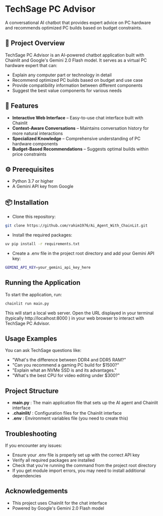 # TechSage PC Advisor

A conversational AI chatbot that provides expert advice on PC hardware and recommends optimized PC builds based on budget constraints.

## 🚀 Project Overview

TechSage PC Advisor is an AI-powered chatbot application built with Chainlit and Google's Gemini 2.0 Flash model. It serves as a virtual PC hardware expert that can:

- Explain any computer part or technology in detail  
- Recommend optimized PC builds based on budget and use case  
- Provide compatibility information between different components  
- Suggest the best value components for various needs  

## 🌟 Features

- **Interactive Web Interface** – Easy-to-use chat interface built with Chainlit  
- **Context-Aware Conversations** – Maintains conversation history for more natural interactions  
- **Specialized Knowledge** – Comprehensive understanding of PC hardware components  
- **Budget-Based Recommendations** – Suggests optimal builds within price constraints  

## ⚙️ Prerequisites

- Python 3.7 or higher  
- A Gemini API key from Google  

## 📦 Installation

- Clone this repository:
```bash
git clone https://github.com/rahim1976/Ai_Agent_With_ChainLit.git
```

- Install the required packages:
```bash
uv pip install -r requirements.txt
```

- Create a .env file in the project root directory and add your Gemini API key:
```bash
GEMINI_API_KEY=your_gemini_api_key_here
```

## Running the Application
To start the application, run:
```bash
chainlit run main.py
```

This will start a local web server. Open the URL displayed in your terminal (typically http://localhost:8000 ) in your web browser to interact with TechSage PC Advisor.

## Usage Examples
You can ask TechSage questions like:

- "What's the difference between DDR4 and DDR5 RAM?"
- "Can you recommend a gaming PC build for $1500?"
- "Explain what an NVMe SSD is and its advantages."
- "What's the best CPU for video editing under $300?"

## Project Structure

- **main.py** : The main application file that sets up the AI agent and Chainlit interface
- **.chainlit/** : Configuration files for the Chainlit interface
- **.env** : Environment variables file (you need to create this)

## Troubleshooting
If you encounter any issues:
- Ensure your .env file is properly set up with the correct API key
- Verify all required packages are installed
- Check that you're running the command from the project root directory
- If you get module import errors, you may need to install additional dependencies

## Acknowledgements
- This project uses Chainlit for the chat interface
- Powered by Google's Gemini 2.0 Flash model